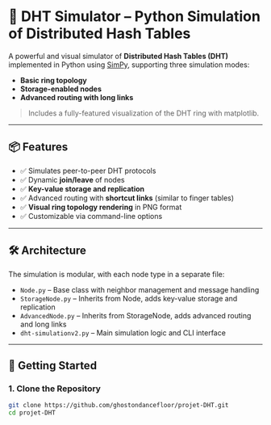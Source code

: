 # 🧪 DHT Simulator – Python Simulation of Distributed Hash Tables

A powerful and visual simulator of **Distributed Hash Tables (DHT)** implemented in Python using [SimPy](https://simpy.readthedocs.io/), supporting three simulation modes:
- **Basic ring topology**
- **Storage-enabled nodes**
- **Advanced routing with long links**

> Includes a fully-featured visualization of the DHT ring with matplotlib.

---

## 📦 Features

- ✅ Simulates peer-to-peer DHT protocols
- ✅ Dynamic **join/leave** of nodes
- ✅ **Key-value storage and replication**
- ✅ Advanced routing with **shortcut links** (similar to finger tables)
- ✅ **Visual ring topology rendering** in PNG format
- ✅ Customizable via command-line options

---

## 🛠️ Architecture

The simulation is modular, with each node type in a separate file:

- `Node.py` – Base class with neighbor management and message handling
- `StorageNode.py` – Inherits from Node, adds key-value storage and replication
- `AdvancedNode.py` – Inherits from StorageNode, adds advanced routing and long links
- `dht-simulationv2.py` – Main simulation logic and CLI interface

---

## 🚀 Getting Started

### 1. Clone the Repository

```bash
git clone https://github.com/ghostondancefloor/projet-DHT.git
cd projet-DHT

